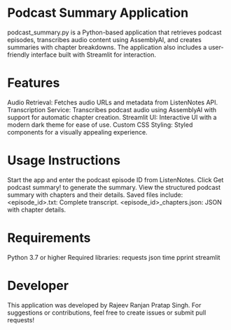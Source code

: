 # Podcast Summary Application

podcast_summary.py is a Python-based application that retrieves podcast episodes, transcribes audio content using AssemblyAI, and creates summaries with chapter breakdowns. The application also includes a user-friendly interface built with Streamlit for interaction.

# Features
Audio Retrieval: Fetches audio URLs and metadata from ListenNotes API.
Transcription Service: Transcribes podcast audio using AssemblyAI with support for automatic chapter creation.
Streamlit UI: Interactive UI with a modern dark theme for ease of use.
Custom CSS Styling: Styled components for a visually appealing experience.

# Usage Instructions
Start the app and enter the podcast episode ID from ListenNotes.
Click Get podcast summary! to generate the summary.
View the structured podcast summary with chapters and their details.
Saved files include:
<episode_id>.txt: Complete transcript.
<episode_id>_chapters.json: JSON with chapter details.

# Requirements
Python 3.7 or higher
Required libraries:
requests
json
time
pprint
streamlit

# Developer
This application was developed by Rajeev Ranjan Pratap Singh.
For suggestions or contributions, feel free to create issues or submit pull requests!
